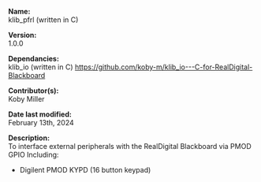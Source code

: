 **Name:**                
klib_pfrl (written in C)

**Version:**            
1.0.0

**Dependancies:**       
klib_io (written in C)
https://github.com/koby-m/klib_io---C-for-RealDigital-Blackboard

**Contributor(s):**     
Koby Miller

**Date last modified:**   
February 13th, 2024

**Description:**        
To interface external peripherals with the RealDigital Blackboard via PMOD GPIO 
Including:<br>
- Digilent PMOD KYPD (16 button keypad)
